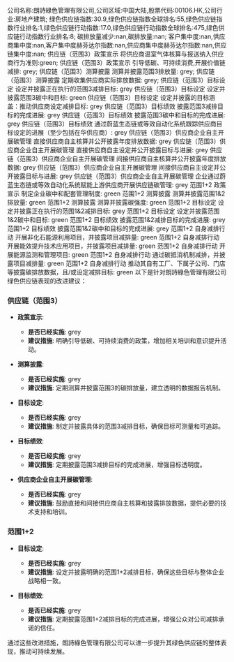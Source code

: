 公司名称:朗詩綠色管理有限公司,公司区域:中国大陆,股票代码:00106.HK,公司行业:房地产建筑;        绿色供应链指数:30.9,绿色供应链指数全球排名:55,绿色供应链指数行业排名:1,绿色供应链行动指数:17.0,绿色供应链行动指数全球排名:475,绿色供应链行动指数行业排名:8;        碳排放量减少:nan,碳排放量:nan;        客户集中度:nan,供应商集中度:nan,客户集中度赫芬达尔指数:nan,供应商集中度赫芬达尔指数:nan,供应链集中度:nan;        供应链（范围3）政策宣示 将供应商温室气体核算与报送纳入供应商行为准则:green;        供应链（范围3）政策宣示 引导低碳、可持续消费,开展价值链减排: grey;        供应链（范围3）测算披露 测算并披露范围3排放量: grey;        供应链（范围3）测算披露 定期收集供应商实际排放数据: grey;        供应链（范围3）目标设定 设定并披露正在执行的范围3减排目标: grey        供应链（范围3）目标设定 设定并披露范围3碳中和目标: green        供应链（范围3）目标设定 设定并披露的目标涵盖：推动供应商设定减排目标: grey        供应链（范围3）目标绩效 披露范围3减排目标的完成进展: grey        供应链（范围3）目标绩效 披露范围3碳中和目标的完成进展: grey        供应链（范围3）目标绩效 通过蔚蓝生态链或等效自动化系统跟踪供应商目标设定的进展（至少包括在华供应商）: grey        供应链（范围3）供应商企业自主开展碳管理 直接供应商自主核算并公开披露年度排放数据: grey        供应链（范围3）供应商企业自主开展碳管理 直接供应商自主设定并公开披露目标与进展: grey        供应链（范围3）供应商企业自主开展碳管理 间接供应商自主核算并公开披露年度排放数据: grey        供应链（范围3）供应商企业自主开展碳管理 间接供应商自主设定并公开披露目标与进展: grey        供应链（范围3）供应商企业自主开展碳管理 企业通过蔚蓝生态链或等效自动化系统赋能上游供应商开展供应链碳管理: grey        范围1+2 政策宣示 制定企业碳中和配套管理制度: green        范围1+2 测算披露 测算并披露范围1&2排放量: green        范围1+2 测算披露 测算并披露碳强度: green        范围1+2 目标设定 设定并披露正在执行的范围1&2减排目标: grey        范围1+2 目标设定 设定并披露范围1&2碳中和目标: green        范围1+2 目标绩效 披露范围1&2减排目标的完成进展: grey        范围1+2 目标绩效 披露范围1&2碳中和目标的完成进展: grey        范围1+2 自身减排行动 开展非化石能源利用项目，并披露项目减排量: green        范围1+2 自身减排行动 开展能效提升技术应用项目，并披露项目减排量: green        范围1+2 自身减排行动 开展能源监测和管理项目: green        范围1+2 自身减排行动 通过碳抵消机制减排，并披露项目减排量: green        范围1+2 自身减排行动 推动其自有工厂、下属子公司、门店等披露碳排放数据，且/或设定减排目标: green
以下是针对朗詩綠色管理有限公司绿色供应链表现的改进建议：

### 供应链（范围3）

- **政策宣示**: 
  - **是否已经实施**: grey
  - **建议措施**: 明确引导低碳、可持续消费的政策，增加相关培训和意识提升活动。

- **测算披露**: 
  - **是否已经实施**: grey
  - **建议措施**: 定期测算并披露范围3的碳排放量，建立透明的数据报告机制。

- **目标设定**: 
  - **是否已经实施**: grey
  - **建议措施**: 制定并披露具体的范围3减排目标，确保目标可测量和可追踪。

- **目标绩效**: 
  - **是否已经实施**: grey
  - **建议措施**: 定期披露范围3减排目标的完成进展，增强目标透明度。

- **供应商企业自主开展碳管理**: 
  - **是否已经实施**: grey
  - **建议措施**: 鼓励直接和间接供应商自主核算和披露排放数据，提供必要的技术支持和培训。

### 范围1+2

- **目标设定**: 
  - **是否已经实施**: grey
  - **建议措施**: 设定并披露明确的范围1+2减排目标，确保这些目标与整体企业战略相一致。

- **目标绩效**: 
  - **是否已经实施**: grey
  - **建议措施**: 定期披露范围1+2减排目标的完成进展，增强公众对公司减排承诺的信任。

通过这些改进措施，朗詩綠色管理有限公司可以进一步提升其绿色供应链的整体表现，推动可持续发展。
